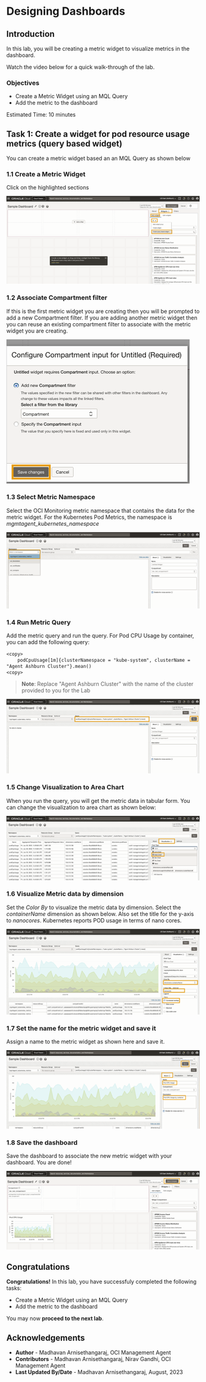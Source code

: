 # Designing Dashboards

## Introduction

In this lab, you will be creating a metric widget to visualize metrics in the dashboard.

Watch the video below for a quick walk-through of the lab.

### Objectives

* Create a Metric Widget using an MQL Query
* Add the metric to the dashboard

Estimated Time: 10 minutes

## Task 1: Create a widget for pod resource usage metrics (query based widget)
You can create a metric widget based an an MQL Query as shown below

### 1.1 Create a Metric Widget ###
Click on the highlighted sections

![create-metric-widget](images/create-metric-widget.png "Create Metric Widget")

### 1.2 Associate Compartment filter ###
If this is the first metric widget you are creating then you will be prompted to add a new Compartment filter.  If you are adding another metric widget then you can reuse an existing compartment filter to associate with the metric widget you are creating.

![associate-compartment-filter](images/associate-compartment-filter.png "Associate Compartment filter")

### 1.3 Select Metric Namespace ###
Select the OCI Monitoring metric namespace that contains the data for the metric widget.  For the Kubernetes Pod Metrics, the namespace is _mgmtagent_kubernetes_namespace_

![select-metric-namespace](images/select-metric-namespace.png "Select Metric Namespace")

### 1.4 Run Metric Query ###
Add the metric query and run the query.  For Pod CPU Usage by container, you can add the following query:
``` 
<copy>
    podCpuUsage[1m]{clusterNamespace = "kube-system", clusterName = "Agent Ashburn Cluster"}.mean() 
<copy>

```
> **Note**: Replace "Agent Ashburn Cluster" with the name of the cluster provided to you for the Lab

![run-metric-query](images/run-metric-query.png "Run Metric Query")

### 1.5 Change Visualization to Area Chart ###
When you run the query, you will get the metric data in tabular form.  You can change the visualization to area chart as shown below:

![change-to-areachart](images/change-to-areachart.png "Change to Area Chart")

### 1.6 Visualize Metric data by dimension ###
Set the _Color By_ to visualize the metric data by dimension.  Select the _containerName_ dimension as shown below.
Also set the title for the y-axis to _nanocores_.  Kubernetes reports POD usage in terms of nano cores.

![colorby-dimension](images/colorby-dimension.png "Color by dimension")

### 1.7 Set the name for the metric widget and save it ###
Assign a name to the metric widget as shown here and save it.

![save-metric-widget](images/save-metric-widget.png "Save Metric Widget")

### 1.8 Save the dashboard ###
Save the dashboard to associate the new metric widget with your dashboard.  You are done!

![save-dashboard](images/save-dashboard.png "Save Dashboard")

## Congratulations ##
**Congratulations!** In this lab, you have successfuly completed the following tasks:

* Create a Metric Widget using an MQL Query
* Add the metric to the dashboard

You may now **proceed to the next lab**.

## Acknowledgements
* **Author** - Madhavan Arnisethangaraj, OCI Management Agent
* **Contributors** -  Madhavan Arnisethangaraj, Nirav Gandhi, OCI Management Agent
* **Last Updated By/Date** - Madhavan Arnisethangaraj, August, 2023
